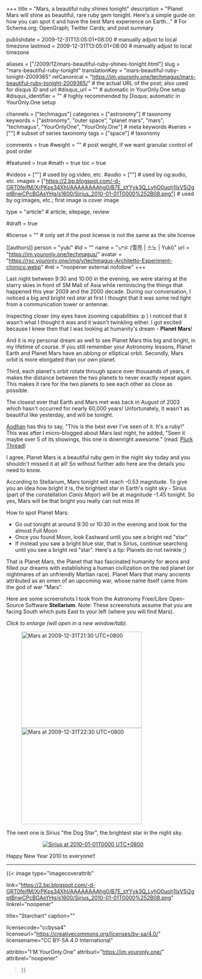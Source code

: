 +++
title = "Mars, a beautiful ruby shines tonight"
description = "Planet Mars will shine as beautiful, rare ruby gem tonight.  Here's a simple guide on how you can spot it and have the best Mars experience on Earth…"                                                    # For Schema.org; OpenGraph; Twitter Cards; and post summary

publishdate = 2009-12-31T13:05:01+08:00                                        # manually adjust to local timezone
lastmod = 2009-12-31T13:05:01+08:00                                        # manually adjust to local timezone

aliases = ["/2009/12/mars-beautiful-ruby-shines-tonight.html"]
slug = "mars-beautiful-ruby-tonight"
translationKey = "mars-beautiful-ruby-tonight-2009365"
relCanonical = "https://im.youronly.one/techmagus/mars-beautiful-ruby-tonight-2009365/"                                                   # the actual URL of the post; also used for disqus ID and url
#disqus_url = ""                                                    # automatic in YourOnly.One setup
#disqus_identifier = ""                                             # highly recommended by Disqus; automatic in YourOnly.One setup

channels = ["techmagus"]
categories = ["astronomy"]                                                   # taxonomy
keywords = ["astronomy", "outer space", "planet mars", "mars", "techmagus", "YourOnlyOne", "YourOnly.One"]                                                     # meta keywords
#series = [""]                                                       # subset of series taxonomy
tags = ["space"]                                                         # taxonomy

comments = true
#weight = ""                                                        # post weight, if we want granular control of post order

#featured = true
#math = true
toc = true

#videos = [""]                                                       # used by og:video, etc.
#audio = [""]                                                        # used by og:audio, etc.
images = ["https://2.bp.blogspot.com/-d-GRT0feifM/XrPKps34XhI/AAAAAAAAhg0/B7E_sYYyk3Q_LyhO0uoh1IxV5i2gptBnwCPcBGAsYHg/s1600/Sirius_2010-01-01T0000%252B08.png"]                                                       # used by og:images, etc.; first image is cover image

type = "article"                                                           # article, sitepage, review

#draft = true

#license = ""                                                       # only set if the post license is not the same as the site license

[[authors]]
  person = "yuki"
  #id = ""
  name = "ᜌᜓᜃᜒ (雪亮 | 스노 | Yuki)"
  url = "https://im.youronly.one/techmagus/"
  avatar = "https://rsc.youronly.one/img/y/techmagus-Architetto-Esperiment-chimico.webp"
  #rel = "noopener external nofollow"
+++

Last night between 9:30 and 10:00 in the evening, we were staring at the starry skies in front of SM Mall of Asia while reminiscing the things that happened this year 2009 and the 2000 decade. During our conversation, I noticed a big and bright red *star* at first I thought that it was some red light from a communication tower or antennæ.

Inspecting closer (my eyes have zooming capabilities :p ) I noticed that it wasn't what I thought it was and it wasn't twinkling either. I got excited because I knew then that I was looking at humanity's dream - **Planet Mars**!

<!--more-->

And it is my personal dream as well to see Planet Mars this big and bright, in my lifetime of course. If you still remember your Astronomy lessons, Planet Earth and Planet Mars have an *oblong* or elliptical orbit. Secondly, Mars orbit is more elongated than our own planet.

Third, each planet's orbit rotate through space over thousands of years, it makes the distance between the two planets to never exactly repeat again. This makes it rare for the two planets to see each other as close as possible.

The closest ever that Earth and Mars met was back in August of 2003 which hasn't occurred for nearly 60,000 years! Unfortunately, it wasn't as beautiful like yesterday, and will be tonight.

<a href="https://www.plurk.com/Aodhan">Aodhan</a> has this to say, "This is the best ever I've seen of it. It's a ruby!" This was after I micro-blogged about Mars last night, he added, "Seen it maybe over 5 of its showings, this one is downright awesome." (read: <a href="https://www.plurk.com/p/36jx0c">Plurk Thread</a>)

I agree, Planet Mars is a beautiful ruby gem in the night sky today and you shouldn't missed it at all! So without further ado here are the details you need to know.

According to Stellarium, Mars tonight will reach -0.53 magnitude. To give you an idea how bright it is, the brightest star in Earth's night sky - Sirius (part of the constellation *Canis Major*) will be at magnitude -1.45 tonight. So yes, Mars will be that bright you really can not miss it!

How to spot Planet Mars:
<ul class="custom_liststyle omark-black list-red">
  <li>Go out tonight at around 9:30 or 10:30 in the evening and look for the almost Full Moon</li>
  <li>Once you found Moon, look Eastward until you see a bright red "star"</li>
  <li>If instead you saw a bright blue star, that is Sirius, continue searching until you see a bright red "star". Here's a tip: Planets do not twinkle ;)</li>
</ul>

That is Planet Mars, the Planet that has fascinated humanity for æons and filled our dreams with establishing a human civilization on the red planet (or nightmares of an unfriendly Martian race). Planet Mars that many ancients attributed as an omen of an upcoming war, whose name itself came from the god of war "Mars".

Here are some screenshots I took from the Astronomy Free/Libre Open-Source Software **Stellarium**. Note: These screenshots assume that you are facing South which puts East to your left (where you will find Mars).

*Click to enlarge (will open in a new window/tab).*

<figure class="figure_box">
  <div class="block_center blogspot_gallery" style="width: 90%;">
    <div class="separator" style="clear: both;">
      <a href="https://1.bp.blogspot.com/-CLy9FvTFjfw/XrFihfuBCOI/AAAAAAAAhfg/2R2SdJxcMSAA8T_99l0KiCZnxRZN0OcygCPcBGAsYHg/s1600/Planet%2BMars_2009-12-31T2130%252B08.png" imageanchor="1" ><img class="float_left" loading="lazy" alt="Mars at 2009-12-31T21:30 UTC+0800" border="0" src="https://1.bp.blogspot.com/-CLy9FvTFjfw/XrFihfuBCOI/AAAAAAAAhfg/2R2SdJxcMSAA8T_99l0KiCZnxRZN0OcygCPcBGAsYHg/s320/Planet%2BMars_2009-12-31T2130%252B08.png" width="320" height="256" data-original-width="1280" data-original-height="1024" /></a>
      <a href="https://1.bp.blogspot.com/-Ic5-MLcGKCs/XrFihaCvjCI/AAAAAAAAhfg/-qAV4V_7scUPciLV_W_cgLFGTMlh6FnCgCPcBGAsYHg/s1600/Planet%2BMars_2009-12-31T2230%252B08.png" imageanchor="1" ><img loading="lazy" alt="Mars at 2009-12-31T22:30 UTC+0800" border="0" src="https://1.bp.blogspot.com/-Ic5-MLcGKCs/XrFihaCvjCI/AAAAAAAAhfg/-qAV4V_7scUPciLV_W_cgLFGTMlh6FnCgCPcBGAsYHg/s320/Planet%2BMars_2009-12-31T2230%252B08.png" width="320" height="256" data-original-width="1280" data-original-height="1024" /></a>
    </div>
    <div class="float_clear_both"></div>
  </div>
</figure>

The next one is Sirius "the Dog Star", the brightest star in the night sky.

<figure class="figure_box">
  <div class="block_center blogspot_gallery" style="width: 90%;">
    <div class="separator" style="clear: both; text-align: center;"><a href="https://2.bp.blogspot.com/-d-GRT0feifM/XrPKps34XhI/AAAAAAAAhg0/B7E_sYYyk3Q_LyhO0uoh1IxV5i2gptBnwCPcBGAsYHg/s1600/Sirius_2010-01-01T0000%252B08.png" imageanchor="1" style="margin-left: 1em; margin-right: 1em;"><img loading="lazy" alt="Sirius at 2010-01-01T0000 UTC+0800" border="0" src="https://2.bp.blogspot.com/-d-GRT0feifM/XrPKps34XhI/AAAAAAAAhg0/B7E_sYYyk3Q_LyhO0uoh1IxV5i2gptBnwCPcBGAsYHg/s1600/Sirius_2010-01-01T0000%252B08.png" data-original-width="1280" data-original-height="1024" /></a></div>
    <div class="float_clear_both"></div>
  </div>
</figure>

Happy New Year 2010 to everyone!!

---

{{< image
  type="imagecoverattrib"

  link="https://2.bp.blogspot.com/-d-GRT0feifM/XrPKps34XhI/AAAAAAAAhg0/B7E_sYYyk3Q_LyhO0uoh1IxV5i2gptBnwCPcBGAsYHg/s1600/Sirius_2010-01-01T0000%252B08.png"
  linkrel="noopener"

  title="Starchart"
  caption=""

  licensecode="ccbysa4"
  licenseurl="https://creativecommons.org/licenses/by-sa/4.0/"
  licensename="CC BY-SA 4.0 International"

  attribto="I'M YourOnly.One"
  attriburl="https://im.youronly.one/"
  attribrel="noopener"
>}}
